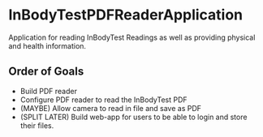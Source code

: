 # InBodyTestPDFReaderApplication
Application for reading InBodyTest Readings as well as providing physical and health information.

## Order of Goals
- Build PDF reader
- Configure PDF reader to read the InBodyTest PDF
- (MAYBE) Allow camera to read in file and save as PDF
- (SPLIT LATER) Build web-app for users to be able to login and store their files.
